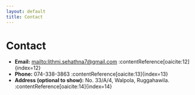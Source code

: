 ```yaml
---
layout: default
title: Contact
---
```


# Contact

- **Email:** <mailto:lithmi.sehathna7@gmail.com> :contentReference[oaicite:12]{index=12}  
- **Phone:** 074-338-3863 :contentReference[oaicite:13]{index=13}  
- **Address (optional to show):** No. 33/A/4, Walpola, Ruggahawila. :contentReference[oaicite:14]{index=14}


